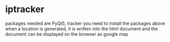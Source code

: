 # iptracker
packages needed are PyQt5, tracker
you need to install the packages above
when a location is generated, it is written into the html document and the document can be displayed on the browser as google map
